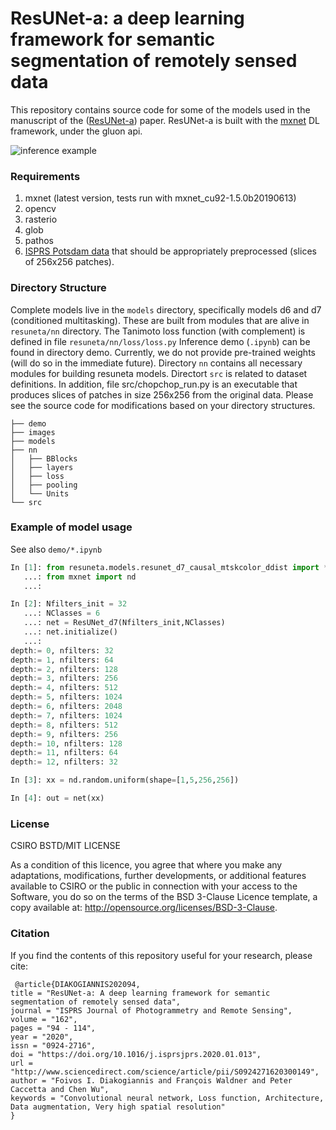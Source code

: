 # ResUNet-a: a deep learning framework for semantic segmentation of remotely sensed data

This repository contains source code for some of the models used in the manuscript of the ([ResUNet-a](https://arxiv.org/abs/1904.00592)) paper. ResUNet-a is built with the [mxnet](https://mxnet.incubator.apache.org/) DL framework, under the gluon api. 


![inference example](images/inference_all_tasks_1.png)

### Requirements
1. mxnet (latest version, tests run with mxnet_cu92-1.5.0b20190613)
2. opencv
3. rasterio
4. glob
5. pathos
6. [ISPRS Potsdam data](http://www2.isprs.org/commissions/comm3/wg4/2d-sem-label-potsdam.html) that should be appropriately preprocessed (slices of 256x256 patches). 



### Directory Structure

Complete models live in the ```models``` directory, specifically models d6 and d7 (conditioned multitasking). 
These are built from modules that are alive in ```resuneta/nn``` directory. The Tanimoto loss function (with complement) is defined in file ```resuneta/nn/loss/loss.py```  Inference demo (```.ipynb```) can be found in directory demo. Currently, we do not provide pre-trained weights (will do so in the immediate future). Directory ```nn``` contains all necessary modules for building resuneta models. Directort ```src``` is related to dataset definitions. In addition, file src/chopchop_run.py is an executable that produces slices of patches in size 256x256 from the original data. Please see the source code for modifications based on your directory structures. 

```
├── demo
├── images
├── models
├── nn
│   ├── BBlocks
│   ├── layers
│   ├── loss
│   ├── pooling
│   └── Units
└── src
```

### Example of model usage 
See also ```demo/*.ipynb```

```python
In [1]: from resuneta.models.resunet_d7_causal_mtskcolor_ddist import *
   ...: from mxnet import nd
   ...: 

In [2]: Nfilters_init = 32
   ...: NClasses = 6
   ...: net = ResUNet_d7(Nfilters_init,NClasses)
   ...: net.initialize()
   ...: 
depth:= 0, nfilters: 32
depth:= 1, nfilters: 64
depth:= 2, nfilters: 128
depth:= 3, nfilters: 256
depth:= 4, nfilters: 512
depth:= 5, nfilters: 1024
depth:= 6, nfilters: 2048
depth:= 7, nfilters: 1024
depth:= 8, nfilters: 512
depth:= 9, nfilters: 256
depth:= 10, nfilters: 128
depth:= 11, nfilters: 64
depth:= 12, nfilters: 32

In [3]: xx = nd.random.uniform(shape=[1,5,256,256]) 

In [4]: out = net(xx)
```


### License
CSIRO BSTD/MIT LICENSE

As a condition of this licence, you agree that where you make any adaptations, modifications, further developments, or additional features available to CSIRO or the public in connection with your access to the Software, you do so on the terms of the BSD 3-Clause Licence template, a copy available at: http://opensource.org/licenses/BSD-3-Clause.

### Citation
If you find the contents of this repository useful for your research, please cite: 

```
￼@article{DIAKOGIANNIS202094,
title = "ResUNet-a: A deep learning framework for semantic segmentation of remotely sensed data",
journal = "ISPRS Journal of Photogrammetry and Remote Sensing",
volume = "162",
pages = "94 - 114",
year = "2020",
issn = "0924-2716",
doi = "https://doi.org/10.1016/j.isprsjprs.2020.01.013",
url = "http://www.sciencedirect.com/science/article/pii/S0924271620300149",
author = "Foivos I. Diakogiannis and François Waldner and Peter Caccetta and Chen Wu",
keywords = "Convolutional neural network, Loss function, Architecture, Data augmentation, Very high spatial resolution"
}
```
